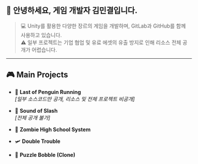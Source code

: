 ## 👋 안녕하세요, 게임 개발자 김민결입니다.
> 💻 Unity를 활용한 다양한 장르의 게임을 개발하며, GitLab과 GitHub를 함께 사용하고 있습니다.  
> ⚠️ 일부 프로젝트는 기업 협업 및 유료 에셋의 유출 방지로 인해 리소스 전체 공개가 어렵습니다.
---

## 🎮 Main Projects

- 🐧 **Last of Penguin Running**  
  _[일부 소스코드만 공개, 리소스 및 전체 프로젝트 비공개]_

- 🐀 **Sound of Slash**  
  _[전체 공개 불가]_

- 🧟 **Zombie High School System**  

- 🛩️ **Double Trouble**  

- 🫧 **Puzzle Bobble (Clone)**  
